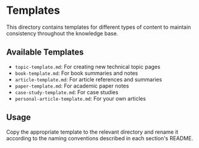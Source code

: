 # Templates

This directory contains templates for different types of content to maintain consistency throughout the knowledge base.

## Available Templates

- `topic-template.md`: For creating new technical topic pages
- `book-template.md`: For book summaries and notes
- `article-template.md`: For article references and summaries
- `paper-template.md`: For academic paper notes
- `case-study-template.md`: For case studies
- `personal-article-template.md`: For your own articles

## Usage

Copy the appropriate template to the relevant directory and rename it according to the naming conventions described in each section's README. 